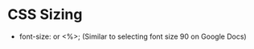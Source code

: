 <h1>CSS Sizing</h1>
<ul>
  <li>font-size: <px> or <%>; (Similar to selecting font size 90 on Google Docs)</li>
</ul>

